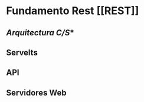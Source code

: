 # Fundamento Rest [[REST]]


## *Arquitectura C/S**

## **Servelts**
## **API**
## **Servidores Web**
